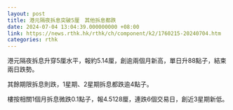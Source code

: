 ```yaml
---
layout: post
title: 港元隔夜拆息突破5厘　其他拆息都跌
date: 2024-07-04 13:04:39.000000000 +08:00
link: https://news.rthk.hk/rthk/ch/component/k2/1760215-20240704.htm
categories: rthk
---
```


港元隔夜拆息升穿5厘水平，報約5.14厘，創逾兩個月新高，單日升88點子，結束兩日跌勢。

其餘期限拆息則跌，1星期、2星期拆息都跌逾4點子。

樓按相關1個月拆息微跌0.1點子，報4.5128厘，連跌6個交易日，創近3星期新低。

